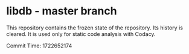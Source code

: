 # libdb - master branch

This repository contains the frozen state of the repository.
Its history is cleared. It is used only for static code
analysis with Codacy.

Commit Time: 1722652174